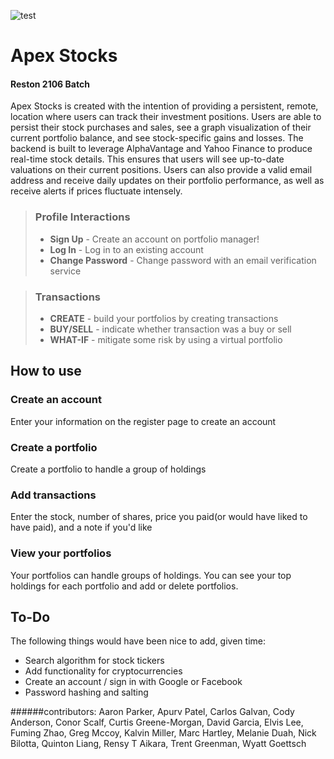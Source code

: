 ![test](https://i.imgur.com/bJmwANo.png)
# Apex Stocks
#### Reston 2106 Batch
Apex Stocks is created with the intention of providing a persistent, remote, location where users can track their investment 
positions. Users are able to persist their stock purchases and sales, see a graph visualization of their current portfolio balance,
and see stock-specific gains and losses. The backend is built to leverage AlphaVantage and Yahoo Finance to produce real-time
stock details. This ensures that users will see up-to-date valuations on their current positions. Users can also provide a valid
email address and receive daily updates on their portfolio performance, as well as receive alerts if prices fluctuate intensely.

> ### Profile Interactions
> * **Sign Up** - Create an account on portfolio manager!
> * **Log In** - Log in to an existing account
> * **Change Password** - Change password with an email verification service

> ### Transactions
> * **CREATE** - build your portfolios by creating transactions
> * **BUY/SELL** - indicate whether transaction was a buy or sell
> * **WHAT-IF** - mitigate some risk by using a virtual portfolio

## How to use
### Create an account
Enter your information on the register page to create an account

### Create a portfolio
Create a portfolio to handle a group of holdings

### Add transactions
Enter the stock, number of shares, price you paid(or would have liked to have paid), and a note if you'd like

### View your portfolios
Your portfolios can handle groups of holdings. You can see your top holdings for each portfolio and add or delete portfolios.


## To-Do

The following things would have been nice to add, given time:
* Search algorithm for stock tickers
* Add functionality for cryptocurrencies
* Create an account / sign in with Google or Facebook
* Password hashing and salting

######contributors: Aaron Parker, Apurv Patel, Carlos Galvan, Cody Anderson, Conor Scalf, Curtis Greene-Morgan, David Garcia, Elvis Lee, Fuming Zhao, Greg Mccoy, Kalvin Miller, Marc Hartley, Melanie Duah, Nick Bilotta, Quinton Liang, Rensy T Aikara, Trent Greenman, Wyatt Goettsch
